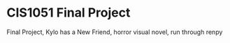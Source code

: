 # CIS1051 Final Project
 Final Project, Kylo has a New Friend, horror visual novel, run through renpy
